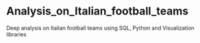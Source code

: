 # Analysis_on_Italian_football_teams
Deep analysis on Italian football teams using SQL, Python and Visualization libraries
